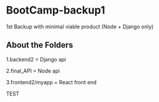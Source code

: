 # BootCamp-backup1
1st Backup with minimal viable product (Node + Django only)

About the Folders 
-----------------
1.backend2 = Django api

2.final_API = Node api

3.frontend2/myapp = React front end

TEST
